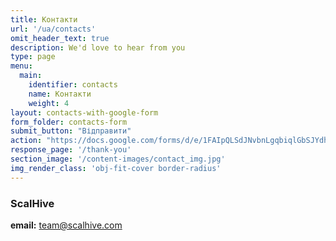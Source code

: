 ```yaml
---
title: Контакти
url: '/ua/contacts'
omit_header_text: true
description: We'd love to hear from you
type: page
menu:
  main:
    identifier: contacts
    name: Контакти
    weight: 4
layout: contacts-with-google-form
form_folder: contacts-form
submit_button: "Відправити"
action: "https://docs.google.com/forms/d/e/1FAIpQLSdJNvbnLgqbiqlGbSJYdhe6gKUHQy2QotiD7aJABhYmIvZWFw/formResponse"
response_page: '/thank-you'
section_image: '/content-images/contact_img.jpg'
img_render_class: 'obj-fit-cover border-radius'
---
```


### ScalHive

**email:** team@scalhive.com
